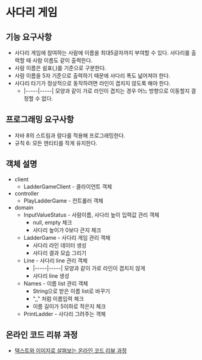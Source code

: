 # 사다리 게임
## 기능 요구사항
* 사다리 게임에 참여하는 사람에 이름을 최대5글자까지 부여할 수 있다. 사다리를 출력할 때 사람 이름도 같이 출력한다.
* 사람 이름은 쉼표(,)를 기준으로 구분한다.
* 사람 이름을 5자 기준으로 출력하기 때문에 사다리 폭도 넓어져야 한다.
* 사다리 타기가 정상적으로 동작하려면 라인이 겹치지 않도록 해야 한다.
    *  |-----|-----| 모양과 같이 가로 라인이 겹치는 경우 어느 방향으로 이동할지 결정할 수 없다.

## 프로그래밍 요구사항
* 자바 8의 스트림과 람다를 적용해 프로그래밍한다.
* 규칙 6: 모든 엔티티를 작게 유지한다.

## 객체 설명
* client
    * LadderGameClient - 클라이언트 객체
* controller
    * PlayLadderGame - 컨트롤러 객체
* domain
    * InputValueStatus - 사람이름, 사다리 높이 입력값 관리 객체
        * null, empty 체크
        * 사다리 높이가 0보다 큰지 체크
    * LadderGame - 사다리 게임 관리 객체
        * 사다리 라인 데이터 생성
        * 사다리 결과 모습 그리기
    * Line - 사다리 line 관리 객체
        * |-----|-----| 모양과 같이 가로 라인이 겹치지 않게
        * 사다리 line 생성
    * Names - 이름 list 관리 객체
        * String으로 받은 이름 list로 바꾸기
        * ",," 처럼 이름입력 체크
        * 이름 길이가 5이하로 작은지 체크
    * PrintLadder - 사다리 그려주는 객체
  

## 온라인 코드 리뷰 과정
* [텍스트와 이미지로 살펴보는 온라인 코드 리뷰 과정](https://github.com/nextstep-step/nextstep-docs/tree/master/codereview)